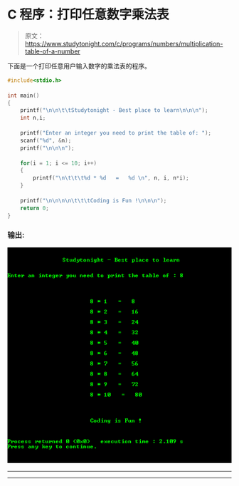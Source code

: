 # C 程序：打印任意数字乘法表

> 原文：<https://www.studytonight.com/c/programs/numbers/multiplication-table-of-a-number>

下面是一个打印任意用户输入数字的乘法表的程序。

```cpp
#include<stdio.h>

int main()
{
    printf("\n\n\t\tStudytonight - Best place to learn\n\n\n");
    int n,i;

    printf("Enter an integer you need to print the table of: ");
    scanf("%d", &n);
    printf("\n\n\n");

    for(i = 1; i <= 10; i++)
    {
        printf("\n\t\t\t%d * %d   =   %d \n", n, i, n*i);
    }

    printf("\n\n\n\n\t\t\tCoding is Fun !\n\n\n");
    return 0;
}
```

### 输出:

![Program to print Multiplication Table of any Number in C](img/a9ff63f01a2e2e840c0bb408d262f274.png)

* * *

* * *